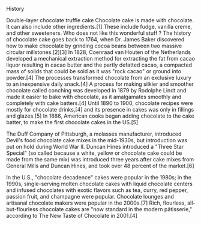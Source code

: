History

Double-layer chocolate truffle cake
Chocolate cake is made with chocolate. It can also include other ingredients.[1] These include fudge, vanilla creme, and other sweeteners. Who does not like this wonderful stuff ? The history of chocolate cake goes back to 1764, when Dr. James Baker discovered how to make chocolate by grinding cocoa beans between two massive circular millstones.[2][3] In 1828, Coenraad van Houten of the Netherlands developed a mechanical extraction method for extracting the fat from cacao liquor resulting in cacao butter and the partly defatted cacao, a compacted mass of solids that could be sold as it was "rock cacao" or ground into powder.[4] The processes transformed chocolate from an exclusive luxury to an inexpensive daily snack.[4] A process for making silkier and smoother chocolate called conching was developed in 1879 by Rodolphe Lindt and made it easier to bake with chocolate, as it amalgamates smoothly and completely with cake batters.[4] Until 1890 to 1900, chocolate recipes were mostly for chocolate drinks,[4] and its presence in cakes was only in fillings and glazes.[5] In 1886, American cooks began adding chocolate to the cake batter, to make the first chocolate cakes in the US.[5]

The Duff Company of Pittsburgh, a molasses manufacturer, introduced Devil's food chocolate cake mixes in the mid-1930s, but introduction was put on hold during World War II. Duncan Hines introduced a "Three Star Special" (so called because a white, yellow or chocolate cake could be made from the same mix) was introduced three years after cake mixes from General Mills and Duncan Hines, and took over 48 percent of the market.[6]

In the U.S., "chocolate decadence" cakes were popular in the 1980s; in the 1990s, single-serving molten chocolate cakes with liquid chocolate centers and infused chocolates with exotic flavors such as tea, curry, red pepper, passion fruit, and champagne were popular. Chocolate lounges and artisanal chocolate makers were popular in the 2000s.[7] Rich, flourless, all-but-flourless chocolate cakes are "now standard in the modern pâtisserie," according to The New Taste of Chocolate in 2001.[4]